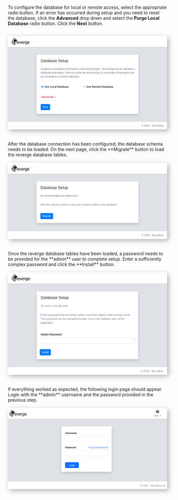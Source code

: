 To configure the database for local or remote access, select the appropriate radio button. If an error has occurred during setup and you need to reset the database, click the **Advanced** drop down and select the **Purge Local Database** radio button. Click the **Next** button.
<br>
<br>
<center>
<img src="../../assets/db_setup.png" alt="Descriptive Alt Text" width="600" style="box-shadow: 5px 5px 15px rgba(0, 0, 0, 0.3);">
</center>
<br>
<br>
After the database connection has been configured, the database schema needs to be loaded. On the next page, click the **Migrate** button to load the reverge database tables.
<br>
<br>
<center>
<img src="../../assets/db_migrate.png" alt="Descriptive Alt Text" width="600" style="box-shadow: 5px 5px 15px rgba(0, 0, 0, 0.3);">
</center>
<br>
<br>
Once the reverge database tables have been loaded, a password needs to be provided for the **admin** user to complete setup. Enter a sufficiently complex password and click the **Install** button.
<br>
<br>
<center>
<img src="../../assets/db_admin_pw.png" alt="Descriptive Alt Text" width="600" style="box-shadow: 5px 5px 15px rgba(0, 0, 0, 0.3);">
</center>
<br>
<br>
If everything worked as expected, the following login page should appear. Login with the **admin** username and the password provided in the previous step.
<br>
<br>
<center>
<img src="../../assets/login.png" alt="Descriptive Alt Text" width="600" style="box-shadow: 5px 5px 15px rgba(0, 0, 0, 0.3);">
</center>
<br>
<br>